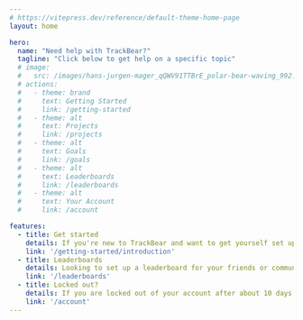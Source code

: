 ```yaml
---
# https://vitepress.dev/reference/default-theme-home-page
layout: home

hero:
  name: "Need help with TrackBear?"
  tagline: "Click below to get help on a specific topic"
  # image:
  #   src: /images/hans-jurgen-mager_qQWV91TTBrE_polar-bear-waving_992.jpg
  # actions:
  #   - theme: brand
  #     text: Getting Started
  #     link: /getting-started
  #   - theme: alt
  #     text: Projects
  #     link: /projects
  #   - theme: alt
  #     text: Goals
  #     link: /goals
  #   - theme: alt
  #     text: Leaderboards
  #     link: /leaderboards
  #   - theme: alt
  #     text: Your Account
  #     link: /account

features:
  - title: Get started
    details: If you're new to TrackBear and want to get yourself set up, click here for our Getting Started guide.
    link: '/getting-started/introduction'
  - title: Leaderboards
    details: Looking to set up a leaderboard for your friends or community? Look no further.
    link: '/leaderboards'
  - title: Locked out?
    details: If you are locked out of your account after about 10 days, click here to find out how to get your account reactivated.
    link: '/account'
---
```


